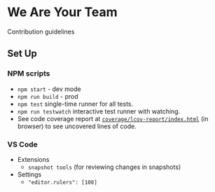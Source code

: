 # We Are Your Team

Contribution guidelines

## Set Up

### NPM scripts

* `npm start` - dev mode
* `npm run build` - prod
* `npm test` single-time runner for all tests.
* `npm run testwatch` interactive test runner with watching.
* See code coverage report at [`coverage/lcov-report/index.html`](../coverage/lcov-report/index.html) (in browser) to see uncovered lines of code.

### VS Code

* Extensions
  * `snapshot tools` (for reviewing changes in snapshots)
* Settings
  * `"editor.rulers": [100]`